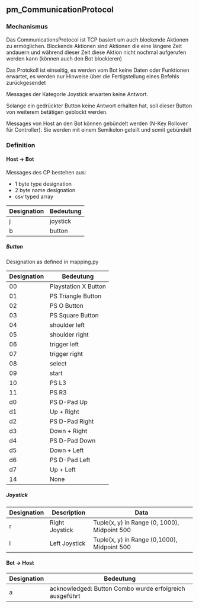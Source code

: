 ## pm_CommunicationProtocol

### Mechanismus
Das CommunicationsProtocol ist TCP basiert um auch blockende Aktionen zu ermöglichen. Blockende Aktionen sind Aktionen die eine längere Zeit andauern und während dieser Zeit diese Aktion nicht nochmal aufgerufen werden kann (können auch den Bot blockieren)

Das Protokoll ist einseitig, es werden vom Bot keine Daten oder Funktionen erwartet, es werden nur Hinweise über die Fertigstellung eines Befehls zurückgesendet

Messages der Kategorie Joystick erwarten keine Antwort.

Solange ein gedrückter Button keine Antwort erhalten hat, soll dieser Button von weiterem betätigen geblockt werden.

Messages von Host an den Bot können gebündelt werden (N-Key Rollover für Controller). Sie werden mit einem Semikolon geteilt und somit gebündelt

### Definition

#### Host -> Bot
Messages des CP bestehen aus:
- 1 byte type designation
- 2 byte name designation
- csv typed array

|Designation|Bedeutung|
|-|-|
|j|joystick|
|b|button|

##### Button
Designation as defined in mapping.py

|Designation|Bedeutung|
|-|-|
|00| Playstation X Button|
|01| PS Triangle Button|
|02| PS O Button|
|03| PS Square Button|
|04| shoulder left|
|05| shoulder right|
|06| trigger left|
|07| trigger right|
|08| select|
|09| start|
|10| PS L3|
|11| PS R3|
|d0| PS D-Pad Up|
|d1| Up + Right|
|d2| PS D-Pad Right|
|d3| Down + Right|
|d4| PS D-Pad Down|
|d5| Down + Left|
|d6| PS D-Pad Left|
|d7| Up + Left|
|14| None|

##### Joystick
|Designation|Description|Data|
|-|-|-|
|r|Right Joystick|Tuple(x, y) in Range (0, 1000), Midpoint 500|
|l|Left Joystick|Tuple(x, y) in Range (0,1000), Midpoint 500|

#### Bot -> Host
|Designation|Bedeutung|
|-|-|
|a<buttoncombo>|acknowledged: Button Combo wurde erfolgreich ausgeführt|